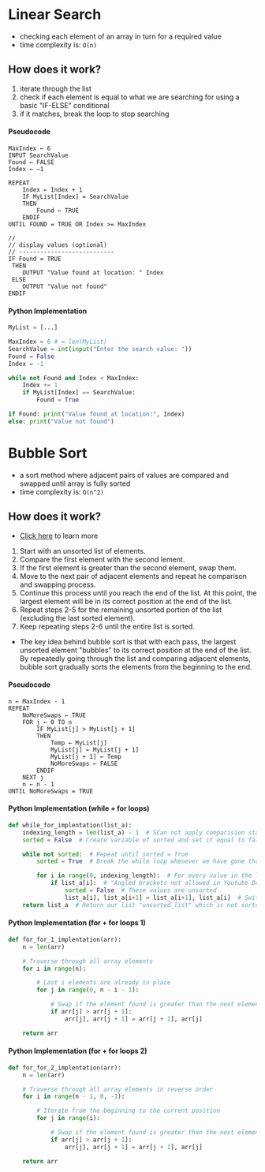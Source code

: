 # Linear Search

 - checking each element of an array in turn for a required value
 - time complexity is: `O(n)`

## How does it work?

1. iterate through the list
2. check if each element is equal to what we are searching for using a basic "IF-ELSE" conditional
3. if it matches, break the loop to stop searching

#### Pseudocode

```
MaxIndex ← 6
INPUT SearchValue
Found ← FALSE
Index ← –1

REPEAT
 	Index ← Index + 1
 	IF MyList[Index] = SearchValue
 	THEN
 		Found ← TRUE
 	ENDIF
UNTIL FOUND = TRUE OR Index >= MaxIndex

//
// display values (optional)
// ---------------------------
IF Found = TRUE
 THEN
 	OUTPUT "Value found at location: " Index
 ELSE
 	OUTPUT "Value not found"
ENDIF
```

#### Python Implementation

```python
MyList = [...]

MaxIndex = 6 # = len(MyList)
SearchValue = int(input("Enter the search value: "))
Found = False
Index = -1

while not Found and Index < MaxIndex:
    Index += 1
    if MyList[Index] == SearchValue:
        Found = True

if Found: print("Value found at location:", Index)
else: print("Value not found")
```

# Bubble Sort

- a sort method where adjacent pairs of values are compared and swapped until array is fully sorted
- time complexity is: `O(n^2)`

## How does it work?

- [Click here](https://www.youtube.com/watch?v=Jdtq5uKz-w4) to learn more

1. Start with an unsorted list of elements.
2. Compare the first element with the second  lement.
3. If the first element is greater than the second element, swap them.
4. Move to the next pair of adjacent elements and repeat  he comparison and swapping process.
5. Continue this process until you reach the end of the list. At this point, the largest element will be in  its correct position at the end of the list.
6. Repeat steps 2-5 for the remaining unsorted portion of the list (excluding the last sorted element).
7. Keep repeating steps 2-6 until the entire list is sorted.

- The key idea behind bubble sort is that with each pass, the largest unsorted element "bubbles" to its correct position at the end of the list. By repeatedly going  through the list and comparing adjacent elements,  bubble sort gradually sorts the elements from the beginning to the end.

#### Pseudocode

```
n ← MaxIndex - 1
REPEAT
    NoMoreSwaps ← TRUE
    FOR j ← 0 TO n
        IF MyList[j] > MyList[j + 1]
        THEN
            Temp ← MyList[j]
            MyList[j] ← MyList[j + 1]
            MyList[j + 1] ← Temp
            NoMoreSwaps ← FALSE
        ENDIF
    NEXT j
    n ← n - 1
UNTIL NoMoreSwaps = TRUE
```

#### Python Implementation (while + for loops)

```python
def while_for_implentation(list_a):
    indexing_length = len(list_a) - 1  # SCan not apply comparision starting with last item of list (No item to right)
    sorted = False  # Create variable of sorted and set it equal to false

    while not sorted:  # Repeat until sorted = True
        sorted = True  # Break the while loop whenever we have gone through all the values

        for i in range(0, indexing_length):  # For every value in the list
            if list_a[i]:  # "Angled brackets not allowed in Youtube Description :( list_a[i+1]: #if value in list is greater than value directly to the right of it,
                sorted = False  # These values are unsorted
                list_a[i], list_a[i+1] = list_a[i+1], list_a[i]  # Switch these values
    return list_a  # Return our list "unsorted_list" which is not sorted.

```

#### Python Implementation (for + for loops 1)

```python
def for_for_1_implentation(arr):
    n = len(arr)

    # Traverse through all array elements
    for i in range(n):

        # Last i elements are already in place
        for j in range(0, n - i - 1):

            # Swap if the element found is greater than the next element
            if arr[j] > arr[j + 1]:
                arr[j], arr[j + 1] = arr[j + 1], arr[j]

    return arr
```

#### Python Implementation (for + for loops 2)

```python
def for_for_2_implentation(arr):
    n = len(arr)

    # Traverse through all array elements in reverse order
    for i in range(n - 1, 0, -1):

        # Iterate from the beginning to the current position
        for j in range(i):

            # Swap if the element found is greater than the next element
            if arr[j] > arr[j + 1]:
                arr[j], arr[j + 1] = arr[j + 1], arr[j]

    return arr
```








